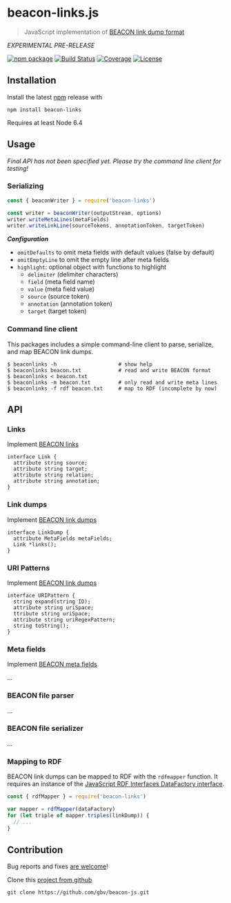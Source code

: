 # beacon-links.js

> JavaScript implementation of [BEACON link dump format](https://gbv.github.io/beaconspec/)

*EXPERIMENTAL PRE-RELEASE*

[![npm package](https://img.shields.io/npm/v/beacon-links.svg)](https://www.npmjs.com/package/beaconlinks)
[![Build Status](https://travis-ci.org/gbv/beacon-js.svg)](https://travis-ci.org/gbv/beacon-js)
[![Coverage](https://img.shields.io/coveralls/gbv/beacon-js/master.svg)](https://coveralls.io/r/gbv/beacon-js)
[![License](https://img.shields.io/npm/l/beacon-links.svg)](https://opensource.org/licenses/MIT)

## Installation

Install the latest [npm](https://npmjs.org/) release with

    npm install beacon-links

Requires at least Node 6.4

## Usage

*Final API has not been specified yet. Please try the command line client for testing!*

<!--

### Parsing

~~~javascript
const beacon = require('beacon-links')

...
~~~

-->

### Serializing

~~~javascript
const { beaconWriter } = require('beacon-links')

const writer = beaconWriter(outputStream, options)
writer.writeMetaLines(metaFields)
writer.writeLinkLine(sourceTokens, annotationToken, targetToken)
~~~

***Configuration***

* `omitDefaults` to omit meta fields with default values (false by default)
* `omitEmptyLine` to omit the empty line after meta fields
* `highlight`: optional object with functions to highlight
    * `delimiter` (delimiter characters)
    * `field` (meta field name)
    * `value` (meta field value)
    * `source` (source token)
    * `annotation` (annotation token)
    * `target` (target token)

### Command line client

This packages includes a simple command-line client to parse, serialize, and map BEACON link dumps.

~~~shell
$ beaconlinks -h                    # show help
$ beaconlinks beacon.txt            # read and write BEACON format
$ beaconlinks < beacon.txt
$ beaconlinks -m beacon.txt         # only read and write meta lines
$ beaconlinks -f rdf beacon.txt     # map to RDF (incomplete by now)
~~~

## API

### Links

Implement [BEACON links](http://gbv.github.io/beaconspec/beacon.html#links)

~~~
interface Link {
  attribute string source;
  attribute string target;
  attribute string relation;
  attribute string annotation;
}
~~~

### Link dumps

Implement [BEACON link dumps](http://gbv.github.io/beaconspec/beacon.html#introduction)

~~~
interface LinkDump {
  attribute MetaFields metaFields;
  Link *links();
}
~~~

### URI Patterns

Implement [BEACON link dumps](http://gbv.github.io/beaconspec/beacon.html#uri-patterns)

~~~
interface URIPattern {
  string expand(string ID);
  attribute string uriSpace;
  ttribute string uriSpace;
  attribute string uriRegexPattern;
  string toString();
}
~~~

### Meta fields

Implement [BEACON meta fields](http://gbv.github.io/beaconspec/beacon.html#meta-fields)

...

### BEACON file parser

...

### BEACON file serializer

...

### Mapping to RDF

BEACON link dumps can be mapped to RDF with the `rdfmapper` function. It
requires an instance of the [JavaScript RDF Interfaces DataFactory interface].

~~~javascript
const { rdfMapper } = require('beacon-links')

var mapper = rdfMapper(dataFactory)
for (let triple of mapper.triples(linkDump)) {
  // ...
}

~~~

[JavaScript RDF Interfaces DataFactory interface]: http://rdf.js.org/#datafactory-interface
[rdf-ext]: https://www.npmjs.com/package/rdf-ext

## Contribution

Bug reports and fixes [are welcome](https://github.com/gbv/beacon-js/issues)! 

Clone this [project from github](https://github.com/gbv/beacon-js)

    git clone https://github.com/gbv/beacon-js.git

